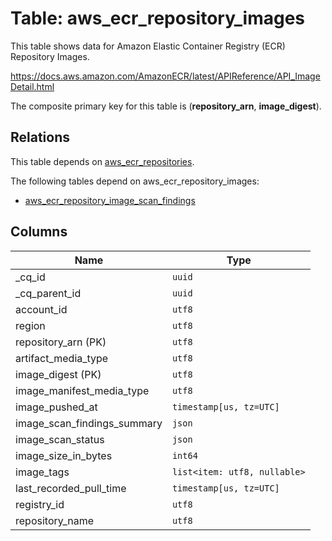 # Table: aws_ecr_repository_images

This table shows data for Amazon Elastic Container Registry (ECR) Repository Images.

https://docs.aws.amazon.com/AmazonECR/latest/APIReference/API_ImageDetail.html

The composite primary key for this table is (**repository_arn**, **image_digest**).

## Relations

This table depends on [aws_ecr_repositories](aws_ecr_repositories.md).

The following tables depend on aws_ecr_repository_images:
  - [aws_ecr_repository_image_scan_findings](aws_ecr_repository_image_scan_findings.md)

## Columns

| Name          | Type          |
| ------------- | ------------- |
|_cq_id|`uuid`|
|_cq_parent_id|`uuid`|
|account_id|`utf8`|
|region|`utf8`|
|repository_arn (PK)|`utf8`|
|artifact_media_type|`utf8`|
|image_digest (PK)|`utf8`|
|image_manifest_media_type|`utf8`|
|image_pushed_at|`timestamp[us, tz=UTC]`|
|image_scan_findings_summary|`json`|
|image_scan_status|`json`|
|image_size_in_bytes|`int64`|
|image_tags|`list<item: utf8, nullable>`|
|last_recorded_pull_time|`timestamp[us, tz=UTC]`|
|registry_id|`utf8`|
|repository_name|`utf8`|